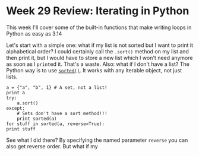 Week 29 Review: Iterating in Python
===================================

This week I'll cover some of the built-in functions that make writing loops in Python as easy as 3.14

Let's start with a simple one: what if my list is not sorted but I want to print it alphabetical order?
I could certainly call the `.sort()` method on my list and then print it, but I would have to store a new list which I won't need anymore as soon as I `print`ed it. That's a waste. Also: what if I don't have a list?
The Python way is to use [`sorted()`](http://docs.python.org/2/library/functions.html#sorted). It works with any iterable object, not just lists.

    a = {"a", "b", 1} # A set, not a list!
    print a
    try:
        a.sort()
    except:
        # Sets don't have a sort method!!!
        print sorted(a)
    for stuff in sorted(a, reverse=True):
    print stuff

See what I did there? By specifying the named parameter `reverse` you can also get reverse order.
But what if my 
